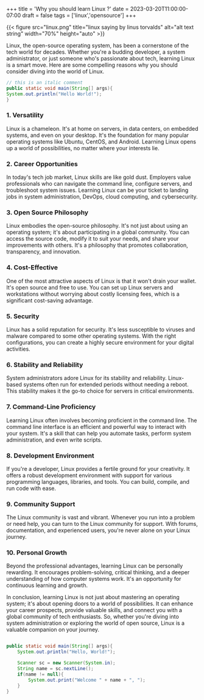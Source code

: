 +++
title = 'Why you should learn Linux ?'
date = 2023-03-20T11:00:00-07:00
draft = false
tags = ['linux','opensource']
+++

{{< figure src="linux.png" title="linux saying by linus torvalds" alt="alt text string" width="70%" height="auto" >}}

Linux, the open-source operating system, has been a cornerstone of the tech world for decades. Whether you're a budding developer, a system administrator, or just someone who's passionate about tech, learning Linux is a smart move. Here are some compelling reasons why you should consider diving into the world of Linux.

```java
// this is an italic comment
public static void main(String[] args){
System.out.println("Hello World!");
}

```

### 1. Versatility

Linux is a chameleon. It's at home on servers, in data centers, on embedded systems, and even on your desktop. It's the foundation for many popular operating systems like Ubuntu, CentOS, and Android. Learning Linux opens up a world of possibilities, no matter where your interests lie.

### 2. Career Opportunities

In today's tech job market, Linux skills are like gold dust. Employers value professionals who can navigate the command line, configure servers, and troubleshoot system issues. Learning Linux can be your ticket to landing jobs in system administration, DevOps, cloud computing, and cybersecurity.

### 3. Open Source Philosophy

Linux embodies the open-source philosophy. It's not just about using an operating system; it's about participating in a global community. You can access the source code, modify it to suit your needs, and share your improvements with others. It's a philosophy that promotes collaboration, transparency, and innovation.

### 4. Cost-Effective

One of the most attractive aspects of Linux is that it won't drain your wallet. It's open source and free to use. You can set up Linux servers and workstations without worrying about costly licensing fees, which is a significant cost-saving advantage.

### 5. Security

Linux has a solid reputation for security. It's less susceptible to viruses and malware compared to some other operating systems. With the right configurations, you can create a highly secure environment for your digital activities.

### 6. Stability and Reliability

System administrators adore Linux for its stability and reliability. Linux-based systems often run for extended periods without needing a reboot. This stability makes it the go-to choice for servers in critical environments.

### 7. Command-Line Proficiency

Learning Linux often involves becoming proficient in the command line. The command line interface is an efficient and powerful way to interact with your system. It's a skill that can help you automate tasks, perform system administration, and even write scripts.

### 8. Development Environment

If you're a developer, Linux provides a fertile ground for your creativity. It offers a robust development environment with support for various programming languages, libraries, and tools. You can build, compile, and run code with ease.

### 9. Community Support

The Linux community is vast and vibrant. Whenever you run into a problem or need help, you can turn to the Linux community for support. With forums, documentation, and experienced users, you're never alone on your Linux journey.

### 10. Personal Growth

Beyond the professional advantages, learning Linux can be personally rewarding. It encourages problem-solving, critical thinking, and a deeper understanding of how computer systems work. It's an opportunity for continuous learning and growth.

In conclusion, learning Linux is not just about mastering an operating system; it's about opening doors to a world of possibilities. It can enhance your career prospects, provide valuable skills, and connect you with a global community of tech enthusiasts. So, whether you're diving into system administration or exploring the world of open source, Linux is a valuable companion on your journey.

```java

public static void main(String[] args){
    System.out.println("Hello, World!");

    Scanner sc = new Scanner(System.in);
    String name = sc.nextLine();
    if(name != null){
        System.out.print("Welcome " + name + ", ");
    }
}


```
